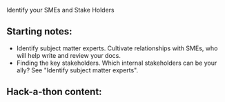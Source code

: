 

Identify your SMEs and Stake Holders


Starting notes:
---------------
* Identify subject matter experts. Cultivate relationships with SMEs, who will help write and review your docs.
* Finding the key stakeholders. Which internal stakeholders can be your ally? See "Identify subject matter experts".


Hack-a-thon content:
--------------------
